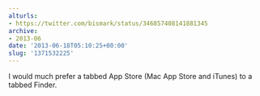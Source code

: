 ```yaml
---
alturls:
- https://twitter.com/bismark/status/346857408141881345
archive:
- 2013-06
date: '2013-06-18T05:10:25+00:00'
slug: '1371532225'
---
```


I would much prefer a tabbed App Store (Mac App Store and iTunes) to a tabbed Finder.

